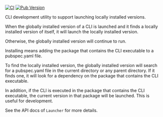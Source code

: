 [![CI](https://github.com/blaugold/cli_launcher/actions/workflows/ci.yaml/badge.svg)](https://github.com/blaugold/cli_launcher/actions/workflows/ci.yaml)
[![Pub Version](https://img.shields.io/pub/v/cli_launcher)](https://pub.dev/packages/cli_launcher)

CLI development utility to support launching locally installed versions.

When the globally installed version of a CLI is launched and it finds a locally
installed version of itself, it will launch the locally installed version.

Otherwise, the globally installed version will continue to run.

Installing means adding the package that contains the CLI executable to a
pubspec.yaml file.

To find the locally installed version, the globally installed version will
search for a pubspec.yaml file in the current directory or any parent directory.
If it finds one, it will look for a dependency on the package that contains the
CLI executable.

In addition, if the CLI is executed in the package that contains the CLI
executable, the current version in that package will be launched. This is useful
for development.

See the API docs of `Launcher` for more details.
